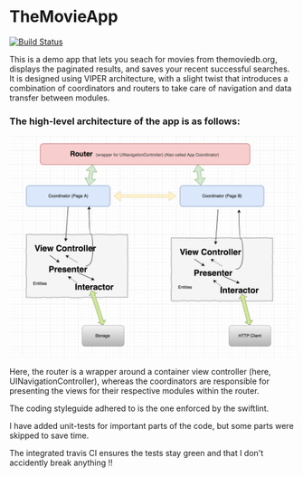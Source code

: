 # TheMovieApp
[![Build Status](https://travis-ci.org/mehul90/TheMovieApp.svg?branch=master)](https://travis-ci.org/mehul90/TheMovieApp)

This is a demo app that lets you seach for movies from themoviedb.org, displays the paginated results, and saves your recent successful searches. It is designed using VIPER architecture, with a slight twist that introduces a combination of coordinators and routers to take care of navigation and data transfer between modules.

### The high-level architecture of the app is as follows:

![](Architecture.png)

Here, the router is a wrapper around a container view controller (here, UINavigationController), whereas the coordinators are responsible for presenting the views for their respective modules within the router.

The coding styleguide adhered to is the one enforced by the swiftlint.

I have added unit-tests for important parts of the code, but some parts were skipped to save time.

The integrated travis CI ensures the tests stay green and that I don't accidently break anything !!

